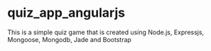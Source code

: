 # quiz_app_angularjs
This is a simple quiz game that is created using Node.js, Expressjs, Mongoose, Mongodb, Jade and Bootstrap
